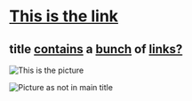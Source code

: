[This is the link](https://somewhere.com)
=========================================

## title [contains](https://vk.com) a [bunch](https://ya.ru) of [links?]()

![This is the picture](https://miro.medium.com/max/700/1*2bjwCLaA8TfH40OXcyLNvA.png)

![Picture as not in main title](https://randomc.net/image/Mushoku%20Tensei/Mushoku%20Tensei%20-%2003%20-%2023.jpg)